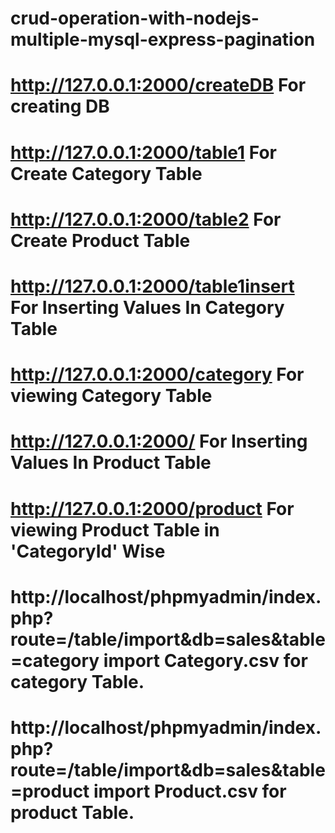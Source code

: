 # crud-operation-with-nodejs-multiple-mysql-express-pagination
# http://127.0.0.1:2000/createDB For creating DB
# http://127.0.0.1:2000/table1 For Create Category Table 
# http://127.0.0.1:2000/table2 For Create Product Table 
# http://127.0.0.1:2000/table1insert For Inserting Values In Category Table
# http://127.0.0.1:2000/category For viewing Category Table
# http://127.0.0.1:2000/ For Inserting Values In Product Table
# http://127.0.0.1:2000/product For viewing Product Table in 'CategoryId' Wise
# http://localhost/phpmyadmin/index.php?route=/table/import&db=sales&table=category import Category.csv for category Table.
# http://localhost/phpmyadmin/index.php?route=/table/import&db=sales&table=product   import Product.csv for product Table.
